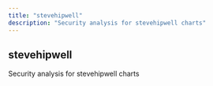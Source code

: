 ```yaml
---
title: "stevehipwell"
description: "Security analysis for stevehipwell charts"
---
```


## stevehipwell

Security analysis for stevehipwell charts
